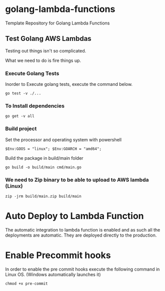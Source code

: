 # golang-lambda-functions
Template Repository for Golang Lambda Functions


## Test Golang AWS Lambdas

Testing out things isn't so complicated.

What we need to do is fire things up.

### Execute Golang Tests

Inorder to Execute golang tests, execute the command below.

`go test -v ./...`

### To Install dependencies

`go get -v all`

### Build project

Set the processor and operating system with powershell

`$Env:GOOS = "linux"; $Env:GOARCH = "amd64";`

Build the package in build/main folder 

`go build -o build/main cmd/main.go`

### We need to Zip binary to be able to upload to AWS lambda (Linux)

`zip -jrm build/main.zip build/main`


# Auto Deploy to Lambda Function

The automatic integration to lambda function is enabled and as such all the deployments are automatic. They are deployed directly to the production.


# Enable Precommit hooks

In order to enable the pre commit hooks execute the following command in Linux OS. (Windows automatically launches it)

`chmod +x pre-commit`